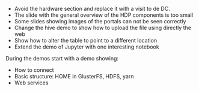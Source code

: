 - Avoid the hardware section and replace it with a visit to de DC.
- The slide with the general overview of the HDP components is too small
- Some slides showing images of the portals can not be seen correctly
- Change the hive demo to show how to upload the file using directly the web
- Show how to alter the table to point to a different location
- Extend the demo of Jupyter with one interesting notebook

During the demos start with a demo showing:
- How to connect
- Basic structure: HOME in GlusterFS, HDFS, yarn
- Web services

